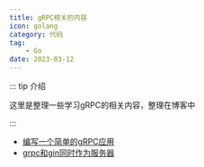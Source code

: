 ```yaml
---
title: gRPC相关的内容
icon: golang
category: 代码
tag:
    - Go
date: 2023-03-12
---
```


::: tip 介绍

这里是整理一些学习gRPC的相关内容，整理在博客中

:::

- [编写一个简单的gRPC应用](start.md)
- [grpc和gin同时作为服务器](gin.md)